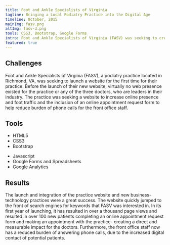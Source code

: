 ```yaml
---
title: Foot and Ankle Specialists of Virginia
tagline: Bringing a Local Podiatry Practice into the Digital Age
timeline: October, 2015
mainImg: fasv.png
altImg: fasv-3.png
tools: CSS3, Bootstrap, Google Forms
intro: Foot and Ankle Specialists of Virginia (FASV) was seeking to create a website and web presence for the first time. They wanted their website to be mobile-friendly and to grow the presence of their business online. Explore how the website I created for FASV exceeded their expectations, generated new patients, and reduced burden of office staff.
featured: true
---
```


<div class="mar-bottom">
<h2 class="article-title">Challenges</h2>
Foot and Ankle Specialists of Virginia (FASV), a podiatry practice located in Richmond, VA, was seeking to launch a website for the first time for their practice. Before the launch of their new website, virtually no web presence existed for the practice or any of the three doctors, who are leaders in their industry. The practice was seeking a website to increase online presence and foot traffic and the inclusion of an online appointment request form to help reduce burden of phone calls for the front office staff.
</div>
<div id="tools" class="mar-bottom">
<h2>Tools</h2>
<ul>
    <li>HTML5</li>
    <li>CSS3</li>
    <li>Bootstrap</li>
</ul>
<ul>
    <li>Javascript</li>
    <li>Google Forms and Spreadsheets</li>
    <li>Google Analytics</li>
</ul>
</div>
<div class="mar-bottom">
<h2>Results</h2>
The launch and integration of the practice website and new business-technology practices were a great success. The website quickly jumped to the front of search engines for keywords that FASV was interested in. In its first year of launching, it has resulted in over a thousand page views and resulted in over 100 new patients completing an online appointment request form and making an appointment with the practice- creating a direct and measurable impact for the doctors. Furthermore, the front office staff now has a reduced burden of answering phone calls, due to the increased digital contact of potential patients.
</div>